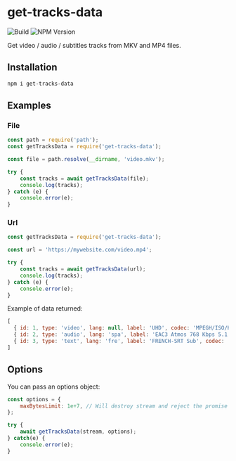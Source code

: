 # get-tracks-data
![Build](https://github.com/tymmesyde/get-tracks-data/workflows/Build/badge.svg)
![NPM Version](https://img.shields.io/npm/v/get-tracks-data?logo=npm)

Get video / audio / subtitles tracks from MKV and MP4 files.

## Installation
```bash
npm i get-tracks-data
```

## Examples

### File

```js
const path = require('path');
const getTracksData = require('get-tracks-data');

const file = path.resolve(__dirname, 'video.mkv');

try {
    const tracks = await getTracksData(file);
    console.log(tracks);
} catch (e) {
    console.error(e);
}
```

### Url

```js
const getTracksData = require('get-tracks-data');

const url = 'https://mywebsite.com/video.mp4';

try {
    const tracks = await getTracksData(url);
    console.log(tracks);
} catch (e) {
    console.error(e);
}
```

Example of data returned:
```js
[
  { id: 1, type: 'video', lang: null, label: 'UHD', codec: 'MPEGH/ISO/HEVC' },
  { id: 2, type: 'audio', lang: 'spa', label: 'EAC3 Atmos 768 Kbps 5.1', codec: 'EAC3' },
  { id: 3, type: 'text', lang: 'fre', label: 'FRENCH-SRT Sub', codec: 'TEXT/UTF8' }
]
```

## Options
You can pass an options object:

```js
const options = {
    maxBytesLimit: 1e+7, // Will destroy stream and reject the promise when this limit is reached on data read  
};

try {
    await getTracksData(stream, options);
} catch(e) {
    console.error(e);
}
```
